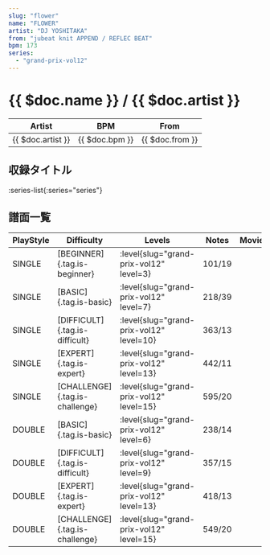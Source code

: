 ```yaml
---
slug: "flower"
name: "FLOWER"
artist: "DJ YOSHITAKA"
from: "jubeat knit APPEND / REFLEC BEAT"
bpm: 173
series:
  - "grand-prix-vol12"
---
```


# {{ $doc.name }} / {{ $doc.artist }}

|Artist|BPM|From|
|------|---|----|
|{{ $doc.artist }}|{{ $doc.bpm }}|{{ $doc.from }}|

## 収録タイトル

:series-list{:series="series"}

## 譜面一覧

|PlayStyle|Difficulty|Levels|Notes|Movie|
|---------|----------|------|-----|-----|
|SINGLE|[BEGINNER]{.tag.is-beginner}|<div class="field is-grouped is-grouped-multiline"> :level{slug="grand-prix-vol12" level=3}</div>|101/19||
|SINGLE|[BASIC]{.tag.is-basic}|<div class="field is-grouped is-grouped-multiline"> :level{slug="grand-prix-vol12" level=7}</div>|218/39||
|SINGLE|[DIFFICULT]{.tag.is-difficult}|<div class="field is-grouped is-grouped-multiline"> :level{slug="grand-prix-vol12" level=10}</div>|363/13||
|SINGLE|[EXPERT]{.tag.is-expert}|<div class="field is-grouped is-grouped-multiline"> :level{slug="grand-prix-vol12" level=13}</div>|442/11||
|SINGLE|[CHALLENGE]{.tag.is-challenge}|<div class="field is-grouped is-grouped-multiline"> :level{slug="grand-prix-vol12" level=15}</div>|595/20||
|DOUBLE|[BASIC]{.tag.is-basic}|<div class="field is-grouped is-grouped-multiline"> :level{slug="grand-prix-vol12" level=6}</div>|238/14||
|DOUBLE|[DIFFICULT]{.tag.is-difficult}|<div class="field is-grouped is-grouped-multiline"> :level{slug="grand-prix-vol12" level=9}</div>|357/15||
|DOUBLE|[EXPERT]{.tag.is-expert}|<div class="field is-grouped is-grouped-multiline"> :level{slug="grand-prix-vol12" level=13}</div>|418/13||
|DOUBLE|[CHALLENGE]{.tag.is-challenge}|<div class="field is-grouped is-grouped-multiline"> :level{slug="grand-prix-vol12" level=15}</div>|549/20||
